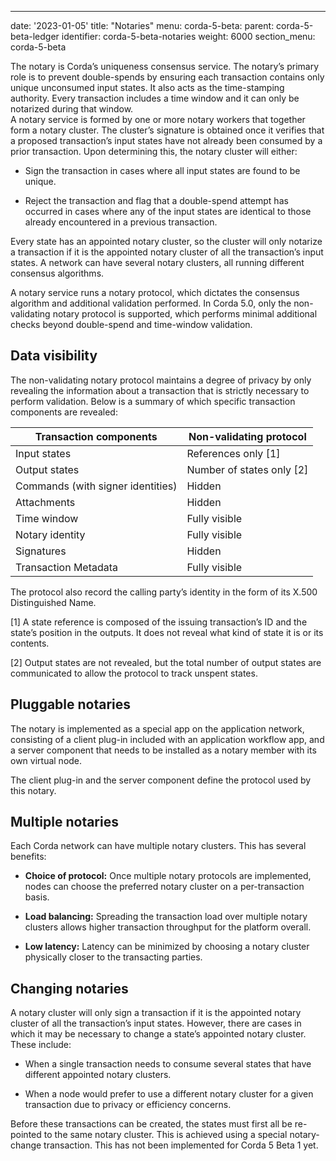 ---
date: '2023-01-05'
title: "Notaries"
menu:
  corda-5-beta:
    parent: corda-5-beta-ledger
    identifier: corda-5-beta-notaries
    weight: 6000
section_menu: corda-5-beta



The notary is Corda’s uniqueness consensus service. The notary’s primary role is to prevent double-spends by ensuring each transaction contains only unique unconsumed input states. It also acts as the time-stamping authority. Every transaction includes a time window and it can only be notarized during that window.   
A notary service is formed by one or more notary workers that together form a notary cluster. The cluster’s signature is obtained once it verifies that a proposed transaction’s input states have not already been consumed by a prior transaction. Upon determining this, the notary cluster will either:

* Sign the transaction in cases where all input states are found to be unique.

* Reject the transaction and flag that a double-spend attempt has occurred in cases where any of the input states are identical to those already encountered in a previous transaction.

Every state has an appointed notary cluster, so the cluster will only notarize a transaction if it is the appointed notary cluster of all the transaction’s input states. A network can have several notary clusters, all running different consensus algorithms.

A notary service runs a notary protocol, which dictates the consensus algorithm and additional validation performed. In Corda 5.0, only the non-validating notary protocol is supported, which performs minimal additional checks beyond double-spend and time-window validation. 

## Data visibility

The non-validating notary protocol maintains a degree of privacy by only revealing the information about a transaction that is strictly necessary to perform validation. Below is a summary of which specific transaction components are revealed:


| Transaction components | Non-validating protocol   |
|------------------------|---------------------------|
| Input states           | References only [1]       | 
| Output states          | Number of states only [2] |
| Commands (with signer identities) | Hidden         |
| Attachments            | Hidden                    |
| Time window            | Fully visible             | 
| Notary identity        | Fully visible             |
| Signatures             | Hidden                    |
| Transaction Metadata   | Fully visible             | 

The protocol also record the calling party’s identity in the form of its X.500 Distinguished Name.

[1] A state reference is composed of the issuing transaction’s ID and the state’s position in the outputs. It does not reveal what kind of state it is or its contents.

[2] Output states are not revealed, but the total number of output states are communicated to allow the protocol to track unspent states.

## Pluggable notaries

The notary is implemented as a special app on the application network, consisting of a client plug-in included with an application workflow app, and a server component that needs to be installed as a notary member with its own virtual node.

The client plug-in and the server component define the protocol used by this notary.

## Multiple notaries

Each Corda network can have multiple notary clusters. This has several benefits:

* **Choice of protocol:** Once multiple notary protocols are implemented, nodes can choose the preferred notary cluster on a per-transaction basis.

* **Load balancing:** Spreading the transaction load over multiple notary clusters allows higher transaction throughput for the platform overall.

* **Low latency:** Latency can be minimized by choosing a notary cluster physically closer to the transacting parties.

## Changing notaries

A notary cluster will only sign a transaction if it is the appointed notary cluster of all the transaction’s input states. However, there are cases in which it may be necessary to change a state’s appointed notary cluster. These include:

* When a single transaction needs to consume several states that have different appointed notary clusters.

* When a node would prefer to use a different notary cluster for a given transaction due to privacy or efficiency concerns.

Before these transactions can be created, the states must first all be re-pointed to the same notary cluster. This is achieved using a special notary-change transaction. This has not been implemented for Corda 5 Beta 1 yet.